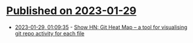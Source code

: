 # [Published on 2023-01-29](index.md)

* [2023-01-29, 01:09:35](https://news.ycombinator.com/item?id=34563851) - [Show HN: Git Heat Map – a tool for visualising git repo activity for each file](https://github.com/jmforsythe/Git-Heat-Map)
